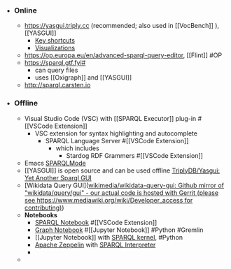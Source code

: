 - ### Online
	- https://yasgui.triply.cc (recommended; also used in [[VocBench]] ), [[YASGUI]]
		- [Key shortcuts](https://triply.cc/docs/yasgui#supported-key-combinations)
		- [Visualizations](https://triply.cc/docs/yasgui#supported-key-combinations)
	- https://op.europa.eu/en/advanced-sparql-query-editor, [[Flint]] #OP
	- https://sparql.gtf.fyi#
		- can query files
		- uses [[Oxigraph]] and [[YASGUI]]
	- http://sparql.carsten.io
- ### Offline
	- Visual Studio Code (VSC) with [[SPARQL Executor]] plug-in #[[VSCode Extension]]
		- VSC extension for syntax highlighting and autocomplete
			- SPARQL Language Server #[[VSCode Extension]]
				- which includes
					- Stardog RDF Grammers #[[VSCode Extension]]
	- Emacs [SPARQLMode](https://www.emacswiki.org/emacs/SPARQLMode)
	- [[YASGUI]] is open source and can be used offline [TriplyDB/Yasgui: Yet Another Sparql GUI](https://github.com/TriplyDB/Yasgui)
	- [Wikidata Query GUI]([wikimedia/wikidata-query-gui: Github mirror of "wikidata/query/gui" - our actual code is hosted with Gerrit (please see https://www.mediawiki.org/wiki/Developer_access for contributing)](https://github.com/wikimedia/wikidata-query-gui))
	- **Notebooks**
		- [SPARQL Notebook](https://marketplace.visualstudio.com/items?itemName=Zazuko.sparql-notebook) #[[VSCode Extension]]
		- [Graph Notebook](https://github.com/aws/graph-notebook) #[[Jupyter Notebook]] #Python #Gremlin
		- [[Jupyter Notebook]] with [SPARQL kernel](https://github.com/paulovn/sparql-kernel), #Python
		- [Apache Zeppelin](https://zeppelin.apache.org/) with [SPARQL Interpreter](https://zeppelin.apache.org/docs/0.9.0/interpreter/sparql.html)
		-
	-